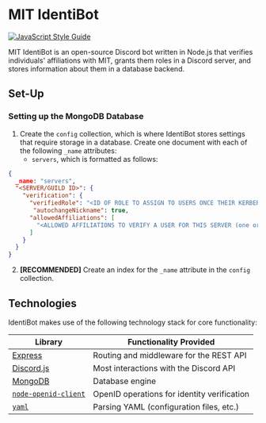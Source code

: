 # MIT IdentiBot

[![JavaScript Style Guide](https://cdn.rawgit.com/standard/standard/master/badge.svg)](https://github.com/standard/standard)

MIT IdentiBot is an open-source Discord bot written in Node.js that verifies individuals' affiliations with MIT, grants
them roles in a Discord server, and stores information about them in a database backend.

## Set-Up

### Setting up the MongoDB Database

1. Create the `config` collection, which is where IdentiBot stores settings that require storage in a database. Create
   one document with each of the following `_name` attributes:
    * `servers`, which is formatted as follows:

```json
{
  _name: "servers",
  "<SERVER/GUILD ID>": {
    "verification": {
      "verifiedRole": "<ID OF ROLE TO ASSIGN TO USERS ONCE THEIR KERBEROS IDENTITY IS VERIFIED>",
       "autochangeNickname": true,
      "allowedAffiliations": [
        "<ALLOWED AFFILIATIONS TO VERIFY A USER FOR THIS SERVER (one or more of 'student', 'faculty', 'staff', 'affiliate')>"
      ]
    }
  }
}
```

2. **[RECOMMENDED]** Create an index for the `_name` attribute in the `config` collection.

## Technologies

IdentiBot makes use of the following technology stack for core functionality:

| Library                                                             | Functionality Provided                      |
|---------------------------------------------------------------------|---------------------------------------------|
| [Express](https://expressjs.com/)                                   | Routing and middleware for the REST API     |
| [Discord.js](https://discord.js.org/)                               | Most interactions with the Discord API      |
| [MongoDB](https://www.mongodb.com/)                                 | Database engine                             |
| [`node-openid-client`](https://github.com/panva/node-openid-client) | OpenID operations for identity verification |
| [`yaml`](https://eemeli.org/yaml/#yaml)                             | Parsing YAML (configuration files, etc.)    |
